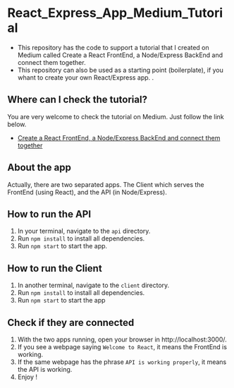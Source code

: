 # React_Express_App_Medium_Tutorial
- This repository has the code to support a tutorial that I created on Medium called Create a React FrontEnd, a Node/Express BackEnd and connect them together.
- This repository can also be used as a starting point (boilerplate), if you whant to create your own React/Express app.
.

## Where can I check the tutorial?
You are very welcome to check the tutorial on Medium. Just follow the link below.
- [Create a React FrontEnd, a Node/Express BackEnd and connect them together](https://medium.com/@jrshenrique/create-a-react-frontend-a-node-express-backend-and-connect-them-together-c5798926047c)

## About the app
Actually, there are two separated apps. The Client which serves the FrontEnd (using React), and the API (in Node/Express).

## How to run the API
1. In your terminal, navigate to the `api` directory.
2. Run `npm install` to install all dependencies.
3. Run `npm start` to start the app.

## How to run the Client
1. In another terminal, navigate to the `client` directory.
2. Run `npm install` to install all dependencies.
3. Run `npm start` to start the app

## Check if they are connected
1. With the two apps running, open your browser in http://localhost:3000/.
2. If you see a webpage saying `Welcome to React`, it means the FrontEnd is working.
3. If the same webpage has the phrase `API is working properly`, it means the API is working.
4. Enjoy !